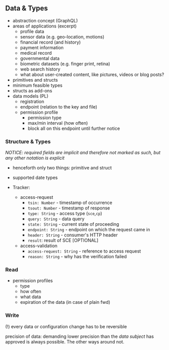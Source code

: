 ## Data & Types


+   abstraction concept (GraphQL)
+   areas of applications (excerpt)
    +   profile data
    +   sensor data (e.g. geo-location, motions)
    +   financial record (and history)
    +   payment information
    +   medical record
    +   governmental data
    +   biometric datasets (e.g. finger print, retina)
    +   web search history
    +   what about user-created content, like pictures, videos or blog posts?
+   primitives and structs
+   minimum feasible types
+   structs as add-ons
+   data models (PL)
    -   registration
    -   endpoint (relation to the key and file)
    -   permission profile
        +   permission type 
        +   max/min interval (how often)
        +   block all on this endpoint until further notice

### Structure & Types

*NOTICE: required fields are implicit and therefore not marked as such, but any other notation is 
explicit*

+   henceforth only two things: primitive and struct
+   supported date types

+   Tracker:
    -   access-request
        -   `tsin: Number` - timestamp of occurrence
        -   `tsout: Number` - timestamp of response
        -   `type: String` - access type (`sce`,`cp`)
        -   `query: String` - data query
        -   `state: String` - current state of proceeding
        -   `endpoint: String` - endpoint on which the request came in
        -   `header: String` - consumer's HTTP header
        -   `result`: result of SCE [OPTIONAL]
    -   access-validation
        -   `access-request: String` - reference to access request
        -   `reason: String` - why has the verification failed  

### Read

+   permission profiles
    +   type
    +   how often
    +   what data
    +   expiration of the data (in case of plain fwd)

### Write

(!) every data or configuration change has to be reversible


precision of data: demanding lower precision than the *data subject* has approved is always 
possible. The other ways around not.
